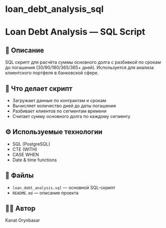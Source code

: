# loan_debt_analysis_sql
# Loan Debt Analysis — SQL Script

## 📝 Описание
SQL скрипт для расчёта суммы основного долга с разбивкой по срокам до погашения (30/90/180/365/365+ дней). Используется для анализа клиентского портфеля в банковской сфере.

## 🧩 Что делает скрипт
- Загружает данные по контрактам и срокам
- Вычисляет количество дней до даты погашения
- Разбивает клиентов по сегментам времени
- Считает сумму основного долга по каждому сегменту

## ⚙️ Используемые технологии
- SQL (PostgreSQL)
- CTE (WITH)
- CASE WHEN
- Date & time functions

## 📁 Файлы
- `loan_debt_analysis.sql` — основной SQL-скрипт
- `README.md` — описание проекта

## 👨‍💻 Автор
Kanat Orynbasar
